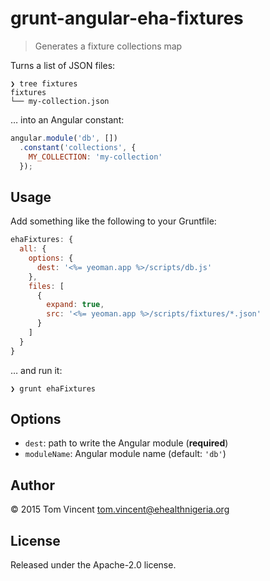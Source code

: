 # grunt-angular-eha-fixtures

> Generates a fixture collections map

Turns a list of JSON files:

```shell
❯ tree fixtures
fixtures
└── my-collection.json
```

… into an Angular constant:

```js
angular.module('db', [])
  .constant('collections', {
    MY_COLLECTION: 'my-collection'
  });
```

## Usage

Add something like the following to your Gruntfile:

```js
ehaFixtures: {
  all: {
    options: {
      dest: '<%= yeoman.app %>/scripts/db.js'
    },
    files: [
      {
        expand: true,
        src: '<%= yeoman.app %>/scripts/fixtures/*.json'
      }
    ]
  }
}
```

… and run it:

```shell
❯ grunt ehaFixtures
```

## Options

* `dest`: path to write the Angular module (**required**)
* `moduleName`: Angular module name (default: `'db'`)

## Author

© 2015 Tom Vincent <tom.vincent@ehealthnigeria.org>

## License

Released under the Apache-2.0 license.
